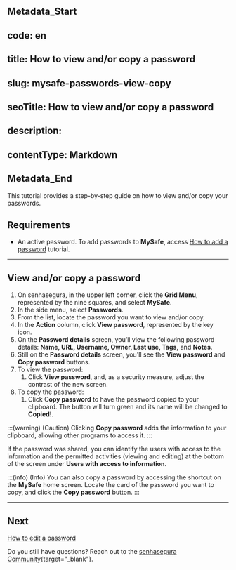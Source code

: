 ## Metadata_Start 
## code: en
## title: How to view and/or copy a password 
## slug: mysafe-passwords-view-copy 
## seoTitle: How to view and/or copy a password 
## description:  
## contentType: Markdown 
## Metadata_End
This tutorial provides a step-by-step guide on how to view and/or copy your passwords.

## Requirements

* An active password. To add passwords to **MySafe**, access [How to add a password](/v3-32/docs/mysafe-passwords-add) tutorial.

***
## View and/or copy a password

1. On senhasegura, in the upper left corner, click the **Grid Menu**, represented by the nine squares, and select **MySafe**.
2. In the side menu, select **Passwords**.
3. From the list, locate the password you want to view and/or copy.
4. In the **Action** column, click **View password**, represented by the key icon.
5. On the **Password details** screen, you’ll view the following password details: **Name, URL, Username, Owner, Last use, Tags,** and **Notes**.
6. Still on the **Password details** screen, you'll see the **View password** and **Copy password** buttons.
7. To view the password:
    1. Click **View password**, and, as a security measure, adjust the contrast of the new screen.
8. To copy the password:
    1. Click C**opy password** to have the password copied to your clipboard. The button will turn green and its name will be changed to **Copied!**.


:::(warning) (Caution)
Clicking **Copy password** adds the information to your clipboard, allowing other programs to access it.
:::

If the password was shared, you can identify the users with access to the information and the permitted activities (viewing and editing) at the bottom of the screen under **Users with access to information**. 


:::(info) (Info)
You can also copy a password by accessing the shortcut on the **MySafe** home screen. Locate the card of the password you want to copy, and click the **Copy password** button.
:::

***

## Next
[How to edit a password](/v3-32/docs/mysafe-passwords-edit)

Do you still have questions? Reach out to the [senhasegura Community](https://community.senhasegura.io/){target="_blank"}.